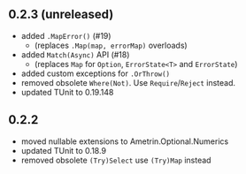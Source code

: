 ## 0.2.3 (unreleased)
- added `.MapError()` (#19) 
  - (replaces `.Map(map, errorMap)` overloads)
- added `Match(Async)` API (#18)
  - (replaces `Map` for `Option`, `ErrorState<T>` and `ErrorState`)
- added custom exceptions for `.OrThrow()`
- removed obsolete `Where(Not)`. Use `Require`/`Reject` instead.
- updated TUnit to 0.19.148

## 0.2.2
- moved nullable extensions to Ametrin.Optional.Numerics
- updated TUnit to 0.18.9
- removed obsolete `(Try)Select` use `(Try)Map` instead